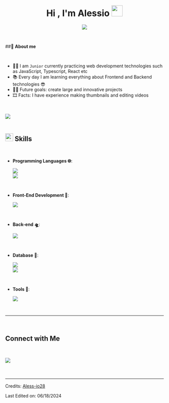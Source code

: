 
<h1 align="center"><b>Hi , I'm Alessio </b><img src="https://media.giphy.com/media/hvRJCLFzcasrR4ia7z/giphy.gif" width="35"></h1>
<!--  -->
<p align="center">
  <img src="https://readme-typing-svg.herokuapp.com/?font=Time+New+Roman&color=cyan&size=25&center=true&vCenter=true&width=600&height=100&lines=Improving%20every%20day...;++;Self-taught+Front-End+Developer,;Software+Development+Student,;Creative+and+researcher,;Love+to+learn+new+stuffs..%3C3">
</p>

<br>
	
##💫 **About me**

<br>
<!--Intro start-->

- 👨‍💻 I am `Junior` currently practicing web development technologies such as JavaScript, Typescript, React etc 
- 📚 Every day I am learning everything about Frontend and Backend technologies 😎
- 💪🏼 Future goals: create large and innovative projects
- 🎞 Facts: I have experience making thumbnails and editing videos

<!-- - I’m currently open for an Intern or a new job opportunity, this is [my resume](https://read.cv/0xabdulkhalid) -->

<br>

<img src="https://user-images.githubusercontent.com/73097560/115834477-dbab4500-a447-11eb-908a-139a6edaec5c.gif"><br><br>

## <img src="https://media2.giphy.com/media/QssGEmpkyEOhBCb7e1/giphy.gif?cid=ecf05e47a0n3gi1bfqntqmob8g9aid1oyj2wr3ds3mg700bl&rid=giphy.gif" width ="25"><b> Skills</b>
<br>

<p align="center">

- **Programming Languages 🌐**:
    
    <a href="https://skillicons.dev">
        <img src="https://skillicons.dev/icons?i=js,ts&perline=5" />
	<br>
	<img src="https://skillicons.dev/icons?i=python,php&perline=5" />
    </a>

<br>   
    
- **Front-End Development 👕**:

   <a href="https://skillicons.dev">
        <img src="https://skillicons.dev/icons?i=html,css,tailwind,bootstrap,styledcomponents,react,vite,astro,jquery&perline=5" />
    </a>

<br>

- **Back-end 🛸**:

    <a href="https://skillicons.dev">
        <img src="https://skillicons.dev/icons?i=nodejs,express&perline=5" />
	 <br>
    </a>
<!-- 	<img src="https://skillicons.dev/icons?i=django,flask&perline=5" /> -->
    
<br>

- **Database 🧱**:

    <a href="https://skillicons.dev">
        <img src="https://skillicons.dev/icons?i=mysql,sqlite&perline=5" />
	<br>
	<img src="https://skillicons.dev/icons?i=postgres,mongodb&perline=5" />
    </a>
<br>

- **Tools 🧰**:
    
    <a href="https://skillicons.dev">
        <img src="https://skillicons.dev/icons?i=vscode,sublime,&perline=5" />
    </a>


</p>

<br>

-----

<br>

## Connect with Me

<br>


<p align="left">
<a href="mailto:alessiolaiess061@gmail.com" target="_blank">
<img src="https://img.shields.io/badge/gmail:alessio-%23EA4335.svg?style=for-the-badge&logo=gmail&logoColor=white" t=mail style="margin-bottom: 5px;" />
</a>
<p />
<!--
# 📊 GitHub Stats:
![](https://github-readme-stats.vercel.app/api?username=ale&theme=react&hide_border=false&include_all_commits=false&count_private=false)<br/>
![](https://github-readme-streak-stats.herokuapp.com/?user=ale&theme=react&hide_border=false)<br/>
![](https://github-readme-stats.vercel.app/api/top-langs/?username=ale&theme=react&hide_border=false&include_all_commits=false&count_private=false&layout=compact)
-->

<br>

-----

Credits: [Aless-io28](https://github.com/Aless-io28)

Last Edited on: 06/18/2024


<!-- 
<li>
<a href="https://linkedin.com/in/0xabdulkhalid" target="_blank">
<img src="https://img.shields.io/badge/linkedin:  0xabdulkhalid-%2300acee.svg?color=405DE6&style=for-the-badge&logo=linkedin&logoColor=white" alt=linkedin style="margin-bottom: 5px;"/>
</a>
</li>

<br>

<li>
<a href="https://twitter.com/0xabdulkhalid" target="_blank">
<img src="https://img.shields.io/badge/twitter:  0xabdulkhalid-%2300acee.svg?color=1DA1F2&style=for-the-badge&logo=twitter&logoColor=white" alt=twitter style="margin-bottom: 5px;"/>
</a>
</li>

<br>

<li>
<a href="mailto:0xabdulkhalid@gmail.com" target="_blank">
<img src="https://img.shields.io/badge/gmail:  0xabdulkhalid-%23EA4335.svg?style=for-the-badge&logo=gmail&logoColor=white" t=mail style="margin-bottom: 5px;" />
</a>
</li>
	
</ul>
</div>

<br>
<img src="https://user-images.githubusercontent.com/73097560/115834477-dbab4500-a447-11eb-908a-139a6edaec5c.gif">
<br>
<br>
<br>

<div align='center'>
 -->
